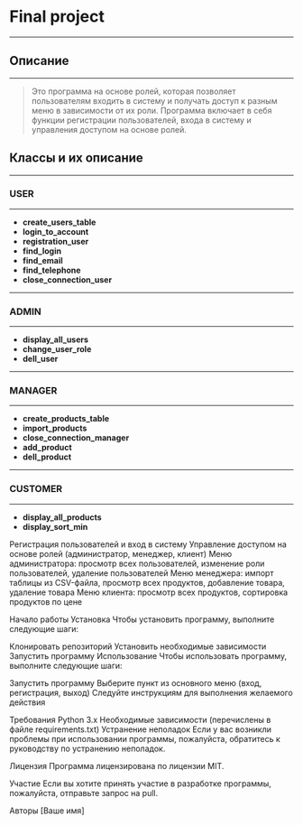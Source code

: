 # Final project

---
## Описание
---

> Это программа на основе ролей, которая позволяет пользователям входить в систему и получать доступ к разным меню в  зависимости от их роли. Программа включает в себя функции регистрации пользователей, входа в систему и управления доступом на основе ролей.

## Классы и их описание
---
### USER
---
- **create_users_table**
- **login_to_account**
- **registration_user**
- **find_login**
- **find_email**
- **find_telephone**
- **close_connection_user**
---
### ADMIN
---
- **display_all_users**
- **change_user_role**
- **dell_user**
---
### MANAGER
---
- **create_products_table**
- **import_products**
- **close_connection_manager**
- **add_product**
- **dell_product**
---
### CUSTOMER
---
- **display_all_products**
- **display_sort_min**

Регистрация пользователей и вход в систему
Управление доступом на основе ролей (администратор, менеджер, клиент)
Меню администратора: просмотр всех пользователей, изменение роли пользователей, удаление пользователей
Меню менеджера: импорт таблицы из CSV-файла, просмотр всех продуктов, добавление товара, удаление товара
Меню клиента: просмотр всех продуктов, сортировка продуктов по цене


Начало работы
Установка
Чтобы установить программу, выполните следующие шаги:

Клонировать репозиторий
Установить необходимые зависимости
Запустить программу
Использование
Чтобы использовать программу, выполните следующие шаги:

Запустить программу
Выберите пункт из основного меню (вход, регистрация, выход)
Следуйте инструкциям для выполнения желаемого действия


Требования
Python 3.x
Необходимые зависимости (перечислены в файле requirements.txt)
Устранение неполадок
Если у вас возникли проблемы при использовании программы, пожалуйста, обратитесь к руководству по устранению неполадок.

Лицензия
Программа лицензирована по лицензии MIT.

Участие
Если вы хотите принять участие в разработке программы, пожалуйста, отправьте запрос на pull.

Авторы
[Ваше имя]
